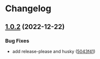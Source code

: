 # Changelog

## [1.0.2](https://github.com/mxenabled/vogue/compare/1.0.1...1.0.2) (2022-12-22)


### Bug Fixes

* add release-please and husky ([5043f41](https://github.com/mxenabled/vogue/commit/5043f413fb6c21d04f02caacfffb1d27315051a8))
